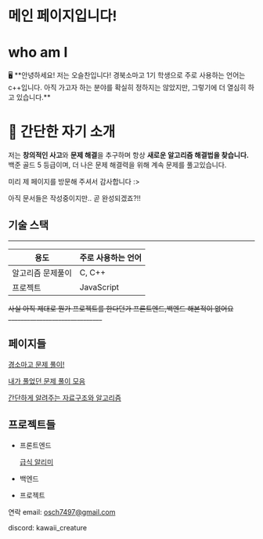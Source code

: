 # 메인 페이지입니다!

# who am I

<aside>
🖥️ **안녕하세요! 저는 오슬찬입니다! 
경북소마고 1기 학생으로 주로 사용하는 언어는 c++입니다. 아직 가고자 하는 분야를 확실히 정하지는 않았지만, 그렇기에 더 열심히 하고 있습니다.**

</aside>

[](https://www.notion.so)

# 🎁 간단한 자기 소개

저는 **창의적인 사고**와 **문제 해결**을 추구하며 항상 **새로운 알고리즘 해결법을 찾습니다.** 백준 골드 5 등급이며, 더 나은 문제 해결력을 위해 계속 문제를 풀고있습니다.

미리 제 페이지를 방문해 주셔서 감사합니다 :>

아직 문서들은 작성중이지만.. 곧 완성되겠죠?!!

## 기술 스택

_____________________________

| 용도 | 주로 사용하는 언어 |
| --- | --- |
| 알고리즘 문제풀이 | C, C++ |
| 프로젝트 | JavaScript |

~~사실 아직 제대로 뭔가 프로젝트를 한다던가 프론트엔드,백엔드 해본적이 없어요~~______________________________

## 페이지들

[경소마고 문제 풀이!](%E1%84%86%E1%85%A6%E1%84%8B%E1%85%B5%E1%86%AB%20%E1%84%91%E1%85%A6%E1%84%8B%E1%85%B5%E1%84%8C%E1%85%B5%E1%84%8B%E1%85%B5%E1%86%B8%E1%84%82%E1%85%B5%E1%84%83%E1%85%A1!%2020236e84a97180abbc8bdfc489e4d533/%E1%84%80%E1%85%A7%E1%86%BC%E1%84%89%E1%85%A9%E1%84%86%E1%85%A1%E1%84%80%E1%85%A9%20%E1%84%86%E1%85%AE%E1%86%AB%E1%84%8C%E1%85%A6%20%E1%84%91%E1%85%AE%E1%86%AF%E1%84%8B%E1%85%B5!%2020636e84a97180e38a81e94469ce2110.md)

[내가 풀었던 문제 풀이 모음](%E1%84%86%E1%85%A6%E1%84%8B%E1%85%B5%E1%86%AB%20%E1%84%91%E1%85%A6%E1%84%8B%E1%85%B5%E1%84%8C%E1%85%B5%E1%84%8B%E1%85%B5%E1%86%B8%E1%84%82%E1%85%B5%E1%84%83%E1%85%A1!%2020236e84a97180abbc8bdfc489e4d533/%E1%84%82%E1%85%A2%E1%84%80%E1%85%A1%20%E1%84%91%E1%85%AE%E1%86%AF%E1%84%8B%E1%85%A5%E1%86%BB%E1%84%83%E1%85%A5%E1%86%AB%20%E1%84%86%E1%85%AE%E1%86%AB%E1%84%8C%E1%85%A6%20%E1%84%91%E1%85%AE%E1%86%AF%E1%84%8B%E1%85%B5%20%E1%84%86%E1%85%A9%E1%84%8B%E1%85%B3%E1%86%B7%2020336e84a97180ef8338dfd877eb22af.md)

[간단하게 알려주는 자료구조와 알고리즘](%E1%84%86%E1%85%A6%E1%84%8B%E1%85%B5%E1%86%AB%20%E1%84%91%E1%85%A6%E1%84%8B%E1%85%B5%E1%84%8C%E1%85%B5%E1%84%8B%E1%85%B5%E1%86%B8%E1%84%82%E1%85%B5%E1%84%83%E1%85%A1!%2020236e84a97180abbc8bdfc489e4d533/%E1%84%80%E1%85%A1%E1%86%AB%E1%84%83%E1%85%A1%E1%86%AB%E1%84%92%E1%85%A1%E1%84%80%E1%85%A6%20%E1%84%8B%E1%85%A1%E1%86%AF%E1%84%85%E1%85%A7%E1%84%8C%E1%85%AE%E1%84%82%E1%85%B3%E1%86%AB%20%E1%84%8C%E1%85%A1%E1%84%85%E1%85%AD%E1%84%80%E1%85%AE%E1%84%8C%E1%85%A9%E1%84%8B%E1%85%AA%20%E1%84%8B%E1%85%A1%E1%86%AF%E1%84%80%E1%85%A9%E1%84%85%E1%85%B5%E1%84%8C%E1%85%B3%E1%86%B7%2020336e84a97180aab7e9dcce05f90d74.md)

## 프로젝트들

- 프론트엔드
    
    [급식 알리미](%E1%84%86%E1%85%A6%E1%84%8B%E1%85%B5%E1%86%AB%20%E1%84%91%E1%85%A6%E1%84%8B%E1%85%B5%E1%84%8C%E1%85%B5%E1%84%8B%E1%85%B5%E1%86%B8%E1%84%82%E1%85%B5%E1%84%83%E1%85%A1!%2020236e84a97180abbc8bdfc489e4d533/%E1%84%80%E1%85%B3%E1%86%B8%E1%84%89%E1%85%B5%E1%86%A8%20%E1%84%8B%E1%85%A1%E1%86%AF%E1%84%85%E1%85%B5%E1%84%86%E1%85%B5%2020636e84a971806793c7caca83e85f54.md)
    
- 백엔드
- 프로젝트
    
    

연락
email:     osch7497@gmail.com

discord: kawaii_creature

